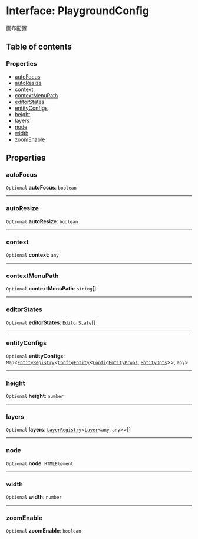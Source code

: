 # Interface: PlaygroundConfig

画布配置

## Table of contents

### Properties

* [autoFocus](/auto-docs/editor/interfaces/PlaygroundConfig.md#autofocus)
* [autoResize](/auto-docs/editor/interfaces/PlaygroundConfig.md#autoresize)
* [context](/auto-docs/editor/interfaces/PlaygroundConfig.md#context)
* [contextMenuPath](/auto-docs/editor/interfaces/PlaygroundConfig.md#contextmenupath)
* [editorStates](/auto-docs/editor/interfaces/PlaygroundConfig.md#editorstates)
* [entityConfigs](/auto-docs/editor/interfaces/PlaygroundConfig.md#entityconfigs)
* [height](/auto-docs/editor/interfaces/PlaygroundConfig.md#height)
* [layers](/auto-docs/editor/interfaces/PlaygroundConfig.md#layers)
* [node](/auto-docs/editor/interfaces/PlaygroundConfig.md#node)
* [width](/auto-docs/editor/interfaces/PlaygroundConfig.md#width)
* [zoomEnable](/auto-docs/editor/interfaces/PlaygroundConfig.md#zoomenable)

## Properties

### autoFocus

`Optional` **autoFocus**: `boolean`

***

### autoResize

`Optional` **autoResize**: `boolean`

***

### context

`Optional` **context**: `any`

***

### contextMenuPath

`Optional` **contextMenuPath**: `string`\[]

***

### editorStates

`Optional` **editorStates**: [`EditorState`](/auto-docs/editor/interfaces/EditorState-1.md)\[]

***

### entityConfigs

`Optional` **entityConfigs**: `Map`<[`EntityRegistry`](/auto-docs/editor/interfaces/EntityRegistry.md)<[`ConfigEntity`](/auto-docs/editor/classes/ConfigEntity.md)<[`ConfigEntityProps`](/auto-docs/editor/interfaces/ConfigEntityProps.md), [`EntityOpts`](/auto-docs/editor/interfaces/EntityOpts.md)>>, `any`>

***

### height

`Optional` **height**: `number`

***

### layers

`Optional` **layers**: [`LayerRegistry`](/auto-docs/editor/interfaces/LayerRegistry.md)<[`Layer`](/auto-docs/editor/classes/Layer.md)<`any`, `any`>>\[]

***

### node

`Optional` **node**: `HTMLElement`

***

### width

`Optional` **width**: `number`

***

### zoomEnable

`Optional` **zoomEnable**: `boolean`
